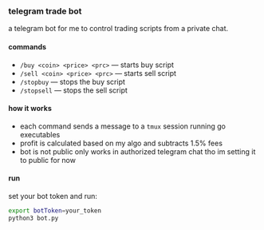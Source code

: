 ### telegram trade bot

a telegram bot for me to control trading scripts from a private chat.

#### commands

- `/buy <coin> <price> <prc>` — starts buy script  
- `/sell <coin> <price> <prc>` — starts sell script  
- `/stopbuy` — stops the buy script  
- `/stopsell` — stops the sell script  

#### how it works

- each command sends a message to a `tmux` session running go executables  
- profit is calculated based on my algo and subtracts 1.5% fees  
- bot is not public only works in authorized telegram chat tho im setting it to public for now

#### run

set your bot token and run:

```bash
export botToken=your_token
python3 bot.py

